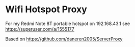 # Wifi Hotspot Proxy

For my Redmi Note 8T portable hotspot on 192.168.43.1 see https://superuser.com/a/1555177

Based on https://github.com/daneren2005/ServerProxy
